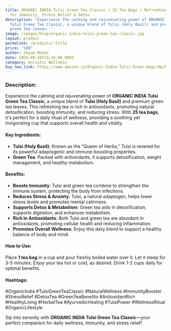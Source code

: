 ```yaml
---
title: ORGANIC INDIA Tulsi Green Tea Classic | 25 Tea Bags | Refreshing Blend
  for Immunity, Stress Relief & Detox
description: "Experience the calming and rejuvenating power of ORGANIC INDIA
  Tulsi Green Tea Classic, a unique blend of Tulsi (Holy Basil) and premium
  green tea leaves. "
image: /images/blog/organic-india-tulsi-green-tea-classic.jpg
layout: product
permalink: /products/:title
price: "189"
author: Shyam Mohan
date: 2024-09-26T13:24:00.000Z
category: Holistic Wellness
buy_now_link: https://www.amazon.in/Organic-India-Tulsi-Green-Bags/dp/B00AHUER16/?sr=1-5&tag=ayushmonk-21
---
```

### Description:
Experience the calming and rejuvenating power of **ORGANIC INDIA Tulsi Green Tea Classic**, a unique blend of **Tulsi (Holy Basil)** and premium green tea leaves. This refreshing tea is rich in antioxidants, promoting natural detoxification, boosting immunity, and reducing stress. With **25 tea bags**, it's perfect for a daily ritual of wellness, providing a soothing yet invigorating cup that supports overall health and vitality.

#### Key Ingredients:
- **Tulsi (Holy Basil)**: Known as the "Queen of Herbs," Tulsi is revered for its powerful adaptogenic and immune-boosting properties.
- **Green Tea**: Packed with antioxidants, it supports detoxification, weight management, and healthy metabolism.

#### Benefits:
- **Boosts Immunity**: Tulsi and green tea combine to strengthen the immune system, protecting the body from infections.
- **Reduces Stress & Anxiety**: Tulsi, a natural adaptogen, helps lower stress levels and promotes mental calmness.
- **Supports Detox & Metabolism**: Green tea aids in detoxification, supports digestion, and enhances metabolism.
- **Rich in Antioxidants**: Both Tulsi and green tea are abundant in antioxidants, promoting cellular health and reducing inflammation.
- **Promotes Overall Wellness**: Enjoy this daily blend to support a healthy balance of body and mind.

#### How to Use:
Place **1 tea bag** in a cup and pour freshly boiled water over it. Let it steep for 3-5 minutes. Enjoy your tea hot or cold, as desired. Drink 1-2 cups daily for optimal benefits.

#### Hashtags:
#OrganicIndia #TulsiGreenTeaClassic #NaturalWellness #ImmunityBooster #StressRelief #DetoxTea #GreenTeaBenefits #AntioxidantRich #HealthyLiving #HerbalTea #AyurvedicHealing #TulsiPower #WellnessRitual #OrganicLifestyle

Sip into serenity with **ORGANIC INDIA Tulsi Green Tea Classic**—your perfect companion for daily wellness, immunity, and stress relief!
